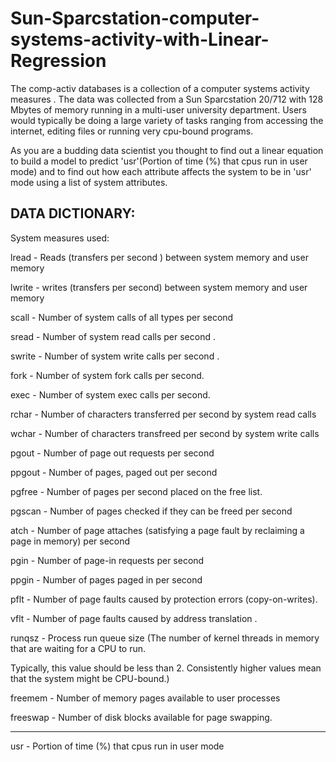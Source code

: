 # Sun-Sparcstation-computer-systems-activity-with-Linear-Regression

The comp-activ databases is a collection of a computer systems activity measures .
The data was collected from a Sun Sparcstation 20/712 with 128 Mbytes of memory running in a multi-user university department. Users would typically be doing a large variety of tasks ranging from accessing the internet, editing files or running very cpu-bound programs. 

As you are a budding data scientist you thought to find out a linear equation to build a model to predict 'usr'(Portion of time (%) that cpus run in user mode) and to find out how each attribute affects the system to be in 'usr' mode using a list of system attributes.

DATA DICTIONARY:
-----------------------
System measures used:

lread - Reads (transfers per second ) between system memory and user memory

lwrite - writes (transfers per second) between system memory and user memory

scall - Number of system calls of all types per second

sread - Number of system read calls per second .

swrite - Number of system write calls per second .

fork - Number of system fork calls per second.

exec - Number of system exec calls per second.

rchar - Number of characters transferred per second by system read calls

wchar - Number of characters transfreed per second by system write calls

pgout - Number of page out requests per second

ppgout - Number of pages, paged out per second

pgfree - Number of pages per second placed on the free list.

pgscan - Number of pages checked if they can be freed per second

atch - Number of page attaches (satisfying a page fault by reclaiming a page in memory) per second

pgin - Number of page-in requests per second

ppgin - Number of pages paged in per second

pflt - Number of page faults caused by protection errors (copy-on-writes).

vflt - Number of page faults caused by address translation .

runqsz - Process run queue size (The number of kernel threads in memory that are waiting for a CPU to run.

Typically, this value should be less than 2. Consistently higher values mean that the system might be CPU-bound.)

freemem - Number of memory pages available to user processes

freeswap - Number of disk blocks available for page swapping.

------------------------
usr - Portion of time (%) that cpus run in user mode

